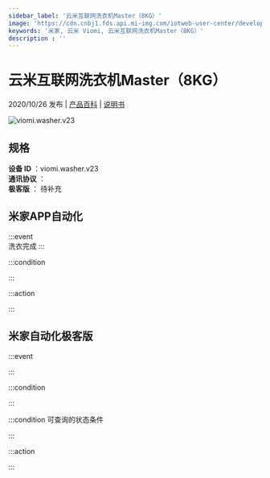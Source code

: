 ```yaml
---
sidebar_label: '云米互联网洗衣机Master（8KG）'
image: 'https://cdn.cnbj1.fds.api.mi-img.com/iotweb-user-center/developer_1679048481330xRrtlKTu.png?GalaxyAccessKeyId=AKVGLQWBOVIRQ3XLEW&Expires=9223372036854775807&Signature=bSm2AaEwbTAVwQYebtEkQPactRc='
keywords: '米家, 云米 Viomi, 云米互联网洗衣机Master（8KG）'
description : ''
---
```

# 云米互联网洗衣机Master（8KG）

2020/10/26 发布 | [产品百科](https://home.mi.com/webapp/content/baike/product/index.html?model=viomi.washer.v23/) | [说明书](https://home.mi.com/views/introduction.html?model=viomi.washer.v23&region=cn)

![viomi.washer.v23](https://cdn.cnbj1.fds.api.mi-img.com/iotweb-user-center/developer_1679048481330xRrtlKTu.png?GalaxyAccessKeyId=AKVGLQWBOVIRQ3XLEW&Expires=9223372036854775807&Signature=bSm2AaEwbTAVwQYebtEkQPactRc=)

## 规格  
> 
**设备 ID** ：viomi.washer.v23  
**通讯协议** ：  
**极客版**  ： 待补充 


## 米家APP自动化  

:::event  
洗衣完成
:::

:::condition  

:::

:::action   

:::

## 米家自动化极客版  

:::event  

:::

:::condition  

:::

:::condition 可查询的状态条件  

:::

:::action  

:::

        

